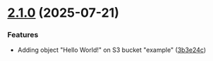 # [2.1.0](https://github.com/gsanchez-ut/terraform-demo/compare/v2.0.0...v2.1.0) (2025-07-21)


### Features

* Adding object "Hello World!" on S3 bucket "example" ([3b3e24c](https://github.com/gsanchez-ut/terraform-demo/commit/3b3e24c4afa0ae012224c1818f36c4052d7ef30a))
